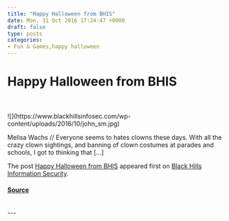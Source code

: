 ```yaml
---
title: "Happy Halloween from BHIS"
date: Mon, 31 Oct 2016 17:24:47 +0000
draft: false
type: posts
categories: 
- Fun & Games,happy halloween
---
```

# Happy Halloween from BHIS

<br/>

<br/>
![](https://www.blackhillsinfosec.com/wp-content/uploads/2016/10/john_sm.jpg)

Melisa Wachs // Everyone seems to hates clowns these days. With all the crazy clown sightings, and banning of clown costumes at parades and schools, I got to thinking that \[…\]

The post [Happy Halloween from BHIS](https://www.blackhillsinfosec.com/happy-halloween-from-bhis/) appeared first on [Black Hills Information Security](https://www.blackhillsinfosec.com).

#### [Source](https://www.blackhillsinfosec.com/happy-halloween-from-bhis/)

<br/>
---
